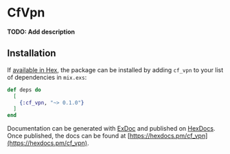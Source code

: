 # CfVpn

**TODO: Add description**

## Installation

If [available in Hex](https://hex.pm/docs/publish), the package can be installed
by adding `cf_vpn` to your list of dependencies in `mix.exs`:

```elixir
def deps do
  [
    {:cf_vpn, "~> 0.1.0"}
  ]
end
```

Documentation can be generated with [ExDoc](https://github.com/elixir-lang/ex_doc)
and published on [HexDocs](https://hexdocs.pm). Once published, the docs can
be found at [https://hexdocs.pm/cf_vpn](https://hexdocs.pm/cf_vpn).

